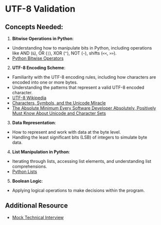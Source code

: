 # UTF-8 Validation
## Concepts Needed:
1. **Bitwise Operations in Python**:

- Understanding how to manipulate bits in Python, including operations like AND (`&`), OR (`|`), XOR (`^`), NOT (`~`), shifts (`<<`, `>>`).
- [Python Bitwise Operators](https://wiki.python.org/moin/BitwiseOperators)
2. **UTF-8 Encoding Scheme**:

- Familiarity with the UTF-8 encoding rules, including how characters are encoded into one or more bytes.
- Understanding the patterns that represent a valid UTF-8 encoded character.
- [UTF-8 Wikipedia](https://en.wikipedia.org/wiki/UTF-8)
- [Characters, Symbols, and the Unicode Miracle](https://www.youtube.com/watch?v=MijmeoH9LT4)
- [The Absolute Minimum Every Software Developer Absolutely, Positively Must Know About Unicode and Character Sets](https://www.joelonsoftware.com/2003/10/08/the-absolute-minimum-every-software-developer-absolutely-positively-must-know-about-unicode-and-character-sets-no-excuses/)
3. **Data Representation**:

- How to represent and work with data at the byte level.
- Handling the least significant bits (LSB) of integers to simulate byte data.
4. **List Manipulation in Python**:

- Iterating through lists, accessing list elements, and understanding list comprehensions.
- [Python Lists](https://docs.python.org/3/tutorial/datastructures.html#more-on-lists)
5. **Boolean Logic**:

- Applying logical operations to make decisions within the program.

## Additional Resource

- [Mock Technical Interview](https://www.youtube.com/watch?feature=shared&v=QvqvMxg24gY)
